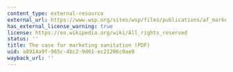 ```yaml
---
content_type: external-resource
external_url: https://www.wsp.org/sites/wsp/files/publications/af_marketing.pdf
has_external_license_warning: true
license: https://en.wikipedia.org/wiki/All_rights_reserved
status: ''
title: The case for marketing sanitation (PDF)
uid: a8914a9f-965c-4bc2-9d61-ec21206c0ae0
wayback_url: ''
---
```

